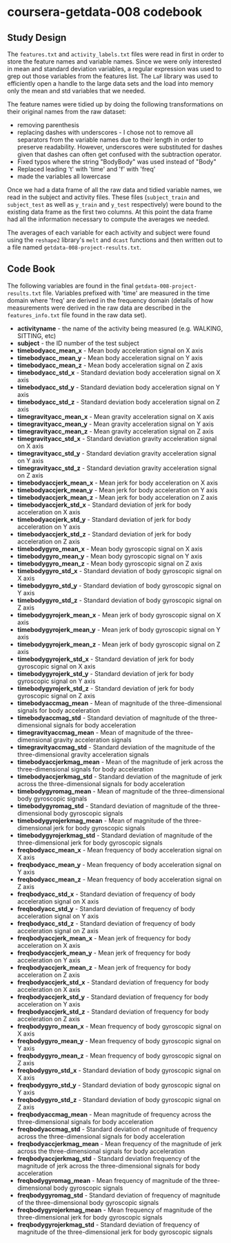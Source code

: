 # coursera-getdata-008 codebook

## Study Design

The `features.txt` and `activity_labels.txt` files were read in first in order
to store the feature names and variable names.  Since we were only interested
in mean and standard deviation variables, a regular expression was used to grep out
those variables from the features list.  The `LaF` library was used to efficiently open a handle to the large data sets and the load into memory only the mean and std variables that we needed.

The feature names were tidied up by doing the following transformations on their original names from the raw dataset:
* removing parenthesis
* replacing dashes with underscores - I chose not to remove all separators from the variable names due to their length in order to preserve readability.  However, underscores were substituted for dashes given that dashes can often get confused with the subtraction operator.
* Fixed typos where the string "BodyBody" was used instead of "Body"
* Replaced leading 't' with 'time' and 'f' with 'freq'
* made the variables all lowercase

Once we had a data frame of all the raw data and tidied variable names, we read in the subject and activity files.  These files (`subject_train` and `subject_test` as well as `y_train` and `y_test` respectively) were bound to the existing data frame as the first two columns.  At this point the data frame had all the information necessary to compute the averages we needed.

The averages of each variable for each activity and subject were found using the `reshape2` library's `melt` and `dcast` functions and then written out to a file named `getdata-008-project-results.txt`.

## Code Book

The following variables are found in the final `getdata-008-project-results.txt`
file.  Variables prefixed with 'time' are measured in the time domain where 'freq' are derived in the frequency domain (details of how measurements were derived in the raw data are described in the `features_info.txt` file found in the raw data set).

* **activityname** - the name of the activity being measured (e.g. WALKING, SITTING, etc)
* **subject** - the ID number of the test subject
* **timebodyacc_mean_x** - Mean body acceleration signal on X axis
* **timebodyacc_mean_y** - Mean body acceleration signal on Y axis
* **timebodyacc_mean_z** - Mean body acceleration signal on Z axis
* **timebodyacc_std_x** - Standard deviation body acceleration signal on X axis
* **timebodyacc_std_y** - Standard deviation body acceleration signal on Y axis
* **timebodyacc_std_z** - Standard deviation body acceleration signal on Z axis
* **timegravityacc_mean_x** - Mean gravity acceleration signal on X axis
* **timegravityacc_mean_y** - Mean gravity acceleration signal on Y axis
* **timegravityacc_mean_z** - Mean gravity acceleration signal on Z axis
* **timegravityacc_std_x** - Standard deviation gravity acceleration signal on X axis
* **timegravityacc_std_y** - Standard deviation gravity acceleration signal on Y axis
* **timegravityacc_std_z** - Standard deviation gravity acceleration signal on Z axis
* **timebodyaccjerk_mean_x** - Mean jerk for body acceleration on X axis
* **timebodyaccjerk_mean_y** - Mean jerk for body acceleration on Y axis
* **timebodyaccjerk_mean_z** - Mean jerk for body acceleration on Z axis
* **timebodyaccjerk_std_x** - Standard deviation of jerk for body acceleration on X axis
* **timebodyaccjerk_std_y** - Standard deviation of jerk for body acceleration on Y axis
* **timebodyaccjerk_std_z** - Standard deviation of jerk for body acceleration on Z axis
* **timebodygyro_mean_x** - Mean body gyroscopic signal on X axis
* **timebodygyro_mean_y** - Mean body gyroscopic signal on Y axis
* **timebodygyro_mean_z** - Mean body gyroscopic signal on Z axis
* **timebodygyro_std_x** - Standard deviation of body gyroscopic signal on X axis
* **timebodygyro_std_y** - Standard deviation of body gyroscopic signal on Y axis
* **timebodygyro_std_z** - Standard deviation of body gyroscopic signal on Z axis
* **timebodygyrojerk_mean_x** - Mean jerk of body gyroscopic signal on X axis
* **timebodygyrojerk_mean_y** - Mean jerk of body gyroscopic signal on Y axis
* **timebodygyrojerk_mean_z** - Mean jerk of body gyroscopic signal on Z axis
* **timebodygyrojerk_std_x** - Standard deviation of jerk for body gyroscopic signal on X axis
* **timebodygyrojerk_std_y** - Standard deviation of jerk for body gyroscopic signal on Y axis
* **timebodygyrojerk_std_z** - Standard deviation of jerk for body gyroscopic signal on Z axis
* **timebodyaccmag_mean** - Mean of magnitude of the three-dimensional signals for body acceleration
* **timebodyaccmag_std** - Standard deviation of magnitude of the three-dimensional signals for body acceleration
* **timegravityaccmag_mean** - Mean of magnitude of the three-dimensional gravity acceleration signals
* **timegravityaccmag_std** - Standard deviation of the magnitude of the three-dimensional gravity acceleration signals
* **timebodyaccjerkmag_mean** - Mean of the magnitude of jerk across the three-dimensional signals for body acceleration
* **timebodyaccjerkmag_std** - Standard deviation of the magnitude of jerk across the three-dimensional signals for body acceleration
* **timebodygyromag_mean** - Mean of magnitude of the three-dimensional body gyroscopic signals
* **timebodygyromag_std** - Standard deviation of magnitude of the three-dimensional body gyroscopic signals
* **timebodygyrojerkmag_mean** - Mean of magnitude of the three-dimensional jerk for body gyroscopic signals
* **timebodygyrojerkmag_std** - Standard deviation of magnitude of the three-dimensional jerk for body gyroscopic signals
* **freqbodyacc_mean_x** - Mean frequency of body acceleration signal on X axis
* **freqbodyacc_mean_y** - Mean frequency of body acceleration signal on Y axis
* **freqbodyacc_mean_z** - Mean frequency of body acceleration signal on Z axis
* **freqbodyacc_std_x** - Standard deviation of frequency of body acceleration signal on X axis
* **freqbodyacc_std_y** - Standard deviation of frequency of body acceleration signal on Y axis
* **freqbodyacc_std_z** - Standard deviation of frequency of body acceleration signal on Z axis
* **freqbodyaccjerk_mean_x** - Mean jerk of frequency for body acceleration on X axis
* **freqbodyaccjerk_mean_y** - Mean jerk of frequency for body acceleration on Y axis
* **freqbodyaccjerk_mean_z** - Mean jerk of frequency for body acceleration on Z axis
* **freqbodyaccjerk_std_x** - Standard deviation of frequency for body acceleration on X axis
* **freqbodyaccjerk_std_y** - Standard deviation of frequency for body acceleration on Y axis
* **freqbodyaccjerk_std_z** - Standard deviation of frequency for body acceleration on Z axis
* **freqbodygyro_mean_x** - Mean frequency of body gyroscopic signal on X axis
* **freqbodygyro_mean_y** - Mean frequency of body gyroscopic signal on Y axis
* **freqbodygyro_mean_z** - Mean frequency of body gyroscopic signal on Z axis
* **freqbodygyro_std_x** - Standard deviation of body gyroscopic signal on X axis
* **freqbodygyro_std_y** -  Standard deviation of body gyroscopic signal on Y axis
* **freqbodygyro_std_z** -  Standard deviation of body gyroscopic signal on Z axis
* **freqbodyaccmag_mean** - Mean magnitude of frequency across the three-dimensional signals for body acceleration
* **freqbodyaccmag_std** - Standard deviation of magnitude of frequency across the three-dimensional signals for body acceleration
* **freqbodyaccjerkmag_mean** - Mean frequency of the magnitude of jerk across the three-dimensional signals for body acceleration
* **freqbodyaccjerkmag_std** - Standard deviation frequency of the magnitude of jerk across the three-dimensional signals for body acceleration
* **freqbodygyromag_mean** - Mean frequency of magnitude of the three-dimensional body gyroscopic signals
* **freqbodygyromag_std** - Standard deviation of frequency of magnitude of the three-dimensional body gyroscopic signals
* **freqbodygyrojerkmag_mean** - Mean frequency of magnitude of the three-dimensional jerk for body gyroscopic signals
* **freqbodygyrojerkmag_std** - Standard deviation of frequency of magnitude of the three-dimensional jerk for body gyroscopic signals

